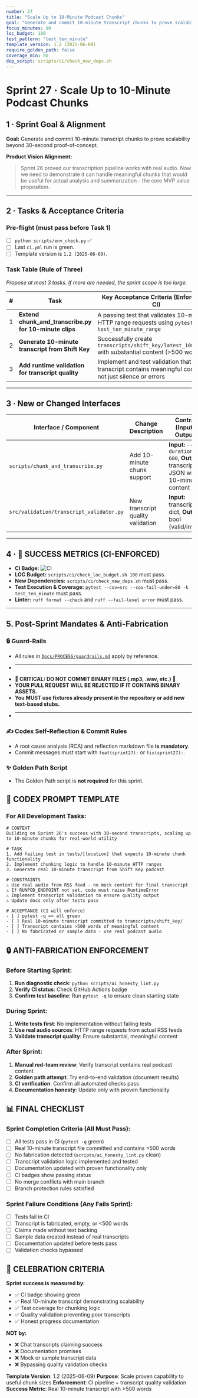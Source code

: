 ```yaml
---
number: 27
title: "Scale Up to 10-Minute Podcast Chunks"
goal: "Generate and commit 10-minute transcript chunks to prove scalability beyond 30-second proof-of-concept."
focus_minutes: 90
loc_budget: 100
test_pattern: "test_ten_minute"
template_version: 1.2 (2025-06-09)
require_golden_path: false
coverage_min: 80
dep_script: scripts/ci/check_new_deps.sh
---
```


# Sprint 27 · Scale Up to 10-Minute Podcast Chunks

## 1 · Sprint Goal & Alignment
**Goal:** Generate and commit 10-minute transcript chunks to prove scalability beyond 30-second proof-of-concept.

**Product Vision Alignment:** 
> Sprint 26 proved our transcription pipeline works with real audio. Now we need to demonstrate it can handle meaningful chunks that would be useful for actual analysis and summarization - the core MVP value proposition.

---

## 2 · Tasks & Acceptance Criteria

### Pre-flight (must pass before Task 1)
- [ ] `python scripts/env_check.py` ✅
- [ ] Last `ci.yml` run is green.
- [ ] Template version is `1.2 (2025-06-09)`.

### Task Table (Rule of Three)
*Propose at most 3 tasks. If more are needed, the sprint scope is too large.*

| # | Task | Key Acceptance Criteria (Enforced by CI) |
|---|---|---|
| 1 | **Extend chunk_and_transcribe.py for 10-minute clips** | A passing test that validates 10-minute HTTP range requests using `pytest -k test_ten_minute_range` |
| 2 | **Generate 10-minute transcript from Shift Key** | Successfully create `transcripts/shift_key/latest_10min.json` with substantial content (>500 words) |
| 3 | **Add runtime validation for transcript quality** | Implement and test validation that ensures transcript contains meaningful content, not just silence or errors |

---

## 3 · New or Changed Interfaces
<!-- Append new rows; do not edit previous sprint entries -->
| Interface / Component | Change Description | Contract (Inputs / Outputs) |
|---|---|---|
| `scripts/chunk_and_transcribe.py` | Add 10-minute chunk support | **Input:** `--duration 600`, **Output:** transcript JSON with 10-minute content |
| `src/validation/transcript_validator.py` | New transcript quality validation | **Input:** transcript dict, **Output:** bool (valid/invalid) |

---

## 4 · 🎯 SUCCESS METRICS (CI-ENFORCED)

*   **CI Badge:** ![CI](https://github.com/pa5tabear/SpiceflowNavigator/actions/workflows/ci.yml/badge.svg?branch=sprint-27)
*   **LOC Budget:** `scripts/ci/check_loc_budget.sh 100` must pass.
*   **New Dependencies:** `scripts/ci/check_new_deps.sh` must pass.
*   **Test Execution & Coverage:** `pytest --cov=src --cov-fail-under=80 -k test_ten_minute` must pass.
*   **Linter:** `ruff format --check` and `ruff --fail-level error` must pass.

---

## 5. Post-Sprint Mandates & Anti-Fabrication

### 🔒 Guard-Rails
*   All rules in [`Docs/PROCESS/guardrails.md`](../../PROCESS/guardrails.md) apply by reference.
*   ---
*   **🚨 CRITICAL: DO NOT COMMIT BINARY FILES (.mp3, .wav, etc.) 🚨**
*   **YOUR PULL REQUEST WILL BE REJECTED IF IT CONTAINS BINARY ASSETS.**
*   **You MUST use fixtures already present in the repository or add new text-based stubs.**
*   ---

### ✍️ Codex Self-Reflection & Commit Rules
*   A root cause analysis (RCA) and reflection markdown file **is mandatory**.
*   Commit messages must start with `feat(sprint27):` or `fix(sprint27):`.

### ✨ Golden Path Script
*   The Golden Path script is **not required** for this sprint.

## 🚨 CODEX PROMPT TEMPLATE

### For All Development Tasks:
```
# CONTEXT
Building on Sprint 26's success with 30-second transcripts, scaling up to 10-minute chunks for real-world utility

# TASK
1. Add failing test in tests/[location] that expects 10-minute chunk functionality
2. Implement chunking logic to handle 10-minute HTTP ranges
3. Generate real 10-minute transcript from Shift Key podcast

# CONSTRAINTS
⚠️ Use real audio from RSS feed - no mock content for final transcript
⚠️ If RUNPOD_ENDPOINT not set, code must raise RuntimeError
⚠️ Implement transcript validation to ensure quality output
⚠️ Update docs only after tests pass

# ACCEPTANCE (CI will enforce)
- [ ] pytest -q => all green
- [ ] Real 10-minute transcript committed to transcripts/shift_key/
- [ ] Transcript contains >500 words of meaningful content
- [ ] No fabricated or sample data - use real podcast audio
```

## 🔒 ANTI-FABRICATION ENFORCEMENT

### Before Starting Sprint:
1. **Run diagnostic check**: `python scripts/ai_honesty_lint.py`
2. **Verify CI status**: Check GitHub Actions badge
3. **Confirm test baseline**: Run `pytest -q` to ensure clean starting state

### During Sprint:
1. **Write tests first**: No implementation without failing tests
2. **Use real audio sources**: HTTP range requests from actual RSS feeds
3. **Validate transcript quality**: Ensure substantial, meaningful content

### After Sprint:
1. **Manual red-team review**: Verify transcript contains real podcast content
2. **Golden path attempt**: Try end-to-end validation (document results)
3. **CI verification**: Confirm all automated checks pass
4. **Documentation honesty**: Update only with proven functionality

## 📊 FINAL CHECKLIST

### Sprint Completion Criteria (All Must Pass):
- [ ] All tests pass in CI (`pytest -q` green)
- [ ] Real 10-minute transcript file committed and contains >500 words
- [ ] No fabrication detected (`scripts/ai_honesty_lint.py` clean)
- [ ] Transcript validation logic implemented and tested
- [ ] Documentation updated with proven functionality only
- [ ] CI badges show passing status
- [ ] No merge conflicts with main branch
- [ ] Branch protection rules satisfied

### Sprint Failure Conditions (Any Fails Sprint):
- [ ] Tests fail in CI
- [ ] Transcript is fabricated, empty, or <500 words
- [ ] Claims made without test backing
- [ ] Sample data created instead of real transcripts
- [ ] Documentation updated before tests pass
- [ ] Validation checks bypassed

## 🎉 CELEBRATION CRITERIA

**Sprint success is measured by:**
- ✅ CI badge showing green
- ✅ Real 10-minute transcript demonstrating scalability
- ✅ Test coverage for chunking logic
- ✅ Quality validation preventing poor transcripts
- ✅ Honest progress documentation

**NOT by:**
- ❌ Chat transcripts claiming success
- ❌ Documentation promises
- ❌ Mock or sample transcript data
- ❌ Bypassing quality validation checks

**Template Version**: 1.2 (2025-06-09)
**Purpose**: Scale proven capability to useful chunk sizes
**Enforcement**: CI pipeline + transcript quality validation
**Success Metric**: Real 10-minute transcript with >500 words 